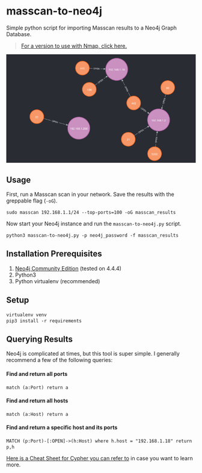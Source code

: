 # masscan-to-neo4j
Simple python script for importing Masscan results to a Neo4j Graph Database.

> [For a version to use with Nmap, click here.](https://github.com/passkwall/nmap-to-neo4j)


![](2022-03-09_14-32-11.png)

## Usage

First, run a Masscan scan in your network. Save the results with the greppable flag (`-oG`).
```
sudo masscan 192.168.1.1/24 --top-ports=100 -oG masscan_results
```

Now start your Neo4j instance and run the `masscan-to-neo4j.py` script.
```
python3 masscan-to-neo4j.py -p neo4j_password -f masscan_results
```


## Installation Prerequisites 
1. [Neo4j Community Edition](https://neo4j.com/download-center/) (tested on 4.4.4)
2. Python3
3. Python virtualenv (recommended)


## Setup
```
virtualenv venv
pip3 install -r requirements
```

## Querying Results
Neo4j is complicated at times, but this tool is super simple. I generally recommend a few of the following queries:


#### Find and return all ports
```
match (a:Port) return a
```

#### Find and return all hosts
```
match (a:Host) return a
```

#### Find and return a specific host and its ports
```
MATCH (p:Port)-[:OPEN]->(h:Host) where h.host = "192.168.1.18" return p,h
```

[Here is a Cheat Sheet for Cypher you can refer to](https://neo4j.com/docs/cypher-refcard/current/) in case you want to learn more. 